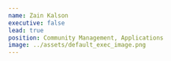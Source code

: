 ```yaml
---
name: Zain Kalson
executive: false
lead: true
position: Community Management, Applications
image: ../assets/default_exec_image.png
---
```

